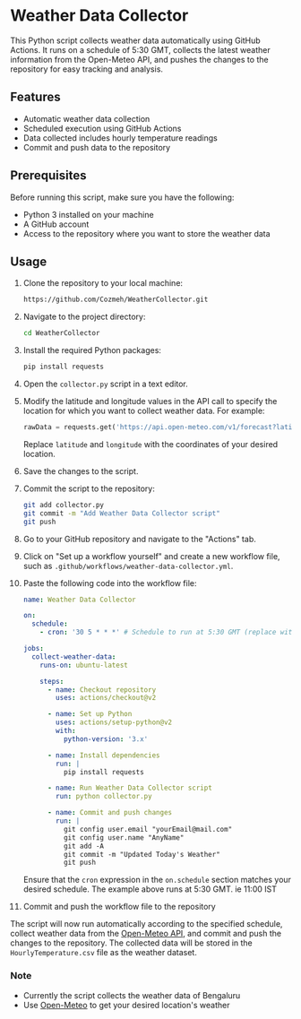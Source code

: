 # Weather Data Collector

This Python script collects weather data automatically using GitHub Actions. It runs on a schedule of 5:30 GMT, collects the latest weather information from the Open-Meteo API, and pushes the changes to the repository for easy tracking and analysis.

## Features

- Automatic weather data collection
- Scheduled execution using GitHub Actions
- Data collected includes hourly temperature readings
- Commit and push data to the repository

## Prerequisites

Before running this script, make sure you have the following:

- Python 3 installed on your machine
- A GitHub account
- Access to the repository where you want to store the weather data

## Usage

1. Clone the repository to your local machine:

   ```bash
   https://github.com/Cozmeh/WeatherCollector.git
   ```

2. Navigate to the project directory:

   ```bash
   cd WeatherCollector
   ```

3. Install the required Python packages:

   ```bash
   pip install requests
   ```

4. Open the `collector.py` script in a text editor.

5. Modify the latitude and longitude values in the API call to specify the location for which you want to collect weather data. For example:

   ```python
   rawData = requests.get('https://api.open-meteo.com/v1/forecast?latitude=12.9719&longitude=77.5937&hourly=temperature_2m&forecast_days=1')
   ```

   Replace `latitude` and `longitude` with the coordinates of your desired location.

6. Save the changes to the script.

7. Commit the script to the repository:

   ```bash
   git add collector.py
   git commit -m "Add Weather Data Collector script"
   git push
   ```

8. Go to your GitHub repository and navigate to the "Actions" tab.

9. Click on "Set up a workflow yourself" and create a new workflow file, such as `.github/workflows/weather-data-collector.yml`.

10. Paste the following code into the workflow file:

    ```yaml
    name: Weather Data Collector

    on:
      schedule:
        - cron: '30 5 * * *' # Schedule to run at 5:30 GMT (replace with your desired time)

    jobs:
      collect-weather-data:
        runs-on: ubuntu-latest

        steps:
          - name: Checkout repository
            uses: actions/checkout@v2

          - name: Set up Python
            uses: actions/setup-python@v2
            with:
              python-version: '3.x'

          - name: Install dependencies
            run: |
              pip install requests

          - name: Run Weather Data Collector script
            run: python collector.py

          - name: Commit and push changes
            run: |
              git config user.email "yourEmail@mail.com"
              git config user.name "AnyName"
              git add -A
              git commit -m "Updated Today's Weather"
              git push
    ```

    Ensure that the `cron` expression in the `on.schedule` section matches your desired schedule. The example above runs at 5:30 GMT. ie 11:00 IST

11. Commit and push the workflow file to the repository

The script will now run automatically according to the specified schedule, collect weather data from the [Open-Meteo API](https://open-meteo.com/en/docs), and commit and push the changes to the repository. The collected data will be stored in the `HourlyTemperature.csv` file as the weather dataset.
### Note
* Currently the script collects the weather data of Bengaluru
* Use [Open-Meteo](https://open-meteo.com/en/docs) to get your desired location's weather
